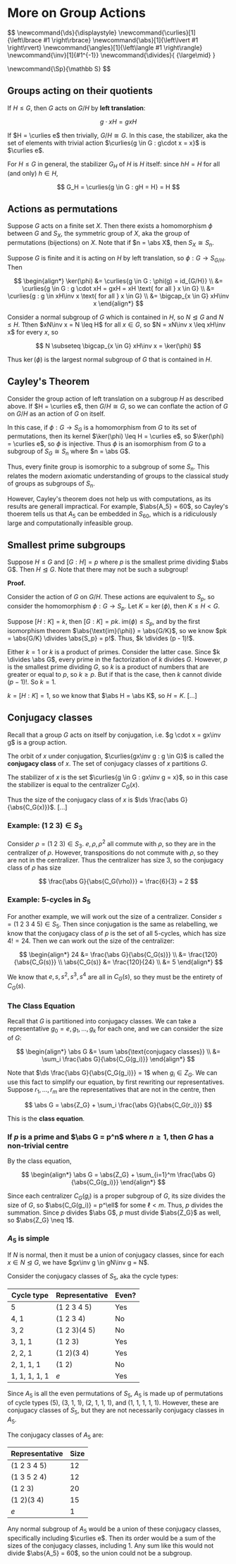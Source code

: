 # More on Group Actions

$$
\newcommand{\ds}{\displaystyle}
\newcommand{\curlies}[1]{\left\lbrace #1 \right\rbrace}
\newcommand{\abs}[1]{\left\lvert #1 \right\rvert}
\newcommand{\angles}[1]{\left\langle #1 \right\rangle}
\newcommand{\inv}[1]{#1^{-1}}
\newcommand{\divides}{ {\large\mid} }

\newcommand{\Sp}{\mathbb S}
$$

## Groups acting on their quotients

If $H \leq G$, then $G$ acts on $G/H$ by **left translation**:

$$
g \cdot xH = gxH
$$

If $H = \curlies e$ then trivially, $G/H \cong G$. In this case, the stabilizer, aka the set of elements with trivial action $\curlies{g \in G : g\cdot x = x}$ is $\curlies e$.

For $H \leq G$ in general, the stabilizer $G_H$ of $H$ is $H$ itself: since $hH = H$ for all (and only) $h \in H$,

$$
G_H = \curlies{g \in G : gH = H} = H
$$


## Actions as permutations

Suppose $G$ acts on a finite set $X$. Then there exists a homomorphism $\phi$ between $G$ and $S_X$, the symmetric group of $X$, aka the group of permutations (bijections) on $X$. Note that if $n = \abs X$, then $S_X \cong S_n$.

Suppose $G$ is finite and it is acting on $H$ by left translation, so $\phi : G \to S_{G/H}$. Then

$$
\begin{align*}
\ker(\phi) &= \curlies{g \in G : \phi(g) = id_{G/H}} \\
&= \curlies{g \in G : g \cdot xH = gxH = xH \text{ for all } x \in G} \\
&= \curlies{g : g \in xH\inv x \text{ for all } x \in G} \\
&= \bigcap_{x \in G} xH\inv x
\end{align*}
$$

Consider a normal subgroup of $G$ which is contained in $H$, so $N \trianglelefteq G$ and $N \leq H$. Tthen $xN\inv x = N \leq H$ for all $x \in G$, so $N = xN\inv x \leq xH\inv x$ for every $x$, so

$$
N \subseteq \bigcap_{x \in G} xH\inv x = \ker(\phi)
$$

Thus $\ker(\phi)$ is the largest normal subgroup of $G$ that is contained in $H$.

## Cayley's Theorem

Consider the group action of left translation on a subgroup $H$ as described above. If $H = \curlies e$, then $G/H \cong G$, so we can conflate the action of $G$ on $G/H$ as an action of $G$ on itself.

In this case, if $\phi: G \to S_G$ is a homomorphism from $G$ to its set of permutations, then its kernel $\ker(\phi) \leq H = \curlies e$, so $\ker(\phi) = \curlies e$, so $\phi$ is injective. Thus $\phi$ is an isomorphism from $G$ to a subgroup of $S_G \cong S_n$ where $n = \abs G$.

Thus, every finite group is isomorphic to a subgroup of some $S_n$. This relates the modern axiomatic understanding of groups to the classical study of groups as subgroups of $S_n$.

However, Cayley's theorem does not help us with computations, as its results are generall impractical. For example, $\abs{A_5} = 60$, so Cayley's thoerem tells us that $A_5$ can be embedded in $S_{60}$, which is a ridiculously large and computationally infeasible group.

## Smallest prime subgroups

Suppose $H \leq G$ and $[G : H] = p$ where $p$ is the smallest prime dividing $\abs G$. Then $H \trianglelefteq G$. Note that there may not be such a subgroup!

**Proof.**

Consider the action of $G$ on $G/H$. These actions are equivalent to $S_p$, so consider the homomorphism $\phi: G \to S_p$. Let $K = \ker(\phi)$, then $K \leq H < G$.

Suppose $[H : K] = k$, then $[G : K] = pk$. $\text{im}(\phi) \leq S_p$, and by the first isomorphism theorem $\abs{\text{im}(\phi)} = \abs{G/K}$, so we know $pk = \abs{G/K} \divides \abs{S_p} = p!$. Thus, $k \divides (p - 1)!$.

Either $k = 1$ or $k$ is a product of primes. Consider the latter case. Since $k \divides \abs G$, every prime in the factorization of $k$ divides $G$. However, $p$ is the smallest prime dividing $G$, so $k$ is a product of numbers that are greater or equal to $p$, so $k \geq p$. But if that is the case, then $k$ cannot divide $(p - 1)!$. So $k = 1$.

$k = [H : K] = 1$, so we know that $\abs H = \abs K$, so $H = K$. [...]

## Conjugacy classes

Recall that a group $G$ acts on itself by conjugation, i.e. $g \cdot x = gx\inv g$ is a group action.

The orbit of $x$ under conjugation, $\curlies{gx\inv g : g \in G}$ is called the **conjugacy class** of $x$. The set of conjugacy classes of $x$ partitions $G$.

The stabilizer of $x$ is the set $\curlies{g \in G : gx\inv g = x}$, so in this case the stabilizer is equal to the centralizer $C_G(x)$.

Thus the size of the conjugacy class of $x$ is $\ds \frac{\abs G}{\abs{C_G(x)}}$. [...]

### Example: $(1\ 2\ 3) \in S_3$

Consider $\rho = (1\ 2\ 3) \in S_3$. $e, \rho, \rho^2$ all commute with $\rho$, so they are in the centralizer of $\rho$. However, transpositions do not commute with $\rho$, so they are not in the centralizer. Thus the centralizer has size 3, so the conjugacy class of $\rho$ has size

$$
\frac{\abs G}{\abs{C_G(\rho)}} = \frac{6}{3} = 2
$$

### Example: 5-cycles in $S_5$

For another example, we will work out the size of a centralizer. Consider $s = (1\ 2\ 3\ 4\ 5) \in S_5$. Then since conjugation is the same as relabelling, we know that the conjugacy class of $p$ is the set of all 5-cycles, which has size $4! = 24$. Then we can work out the size of the centralizer:

$$
\begin{align*}
24 &= \frac{\abs G}{\abs{C_G(s)}} \\
&= \frac{120}{\abs{C_G(s)}} \\
\abs{C_G(s)} &= \frac{120}{24} \\
&= 5
\end{align*}
$$

We know that $e, s, s^2, s^3, s^4$ are all in $C_G(s)$, so they must be the entirety of $C_G(s)$.

### The Class Equation

Recall that $G$ is partitioned into conjugacy classes. We can take a representative $g_0 = e, g_1, ..., g_k$ for each one, and we can consider the size of $G$:

$$
\begin{align*}
\abs G &= \sum \abs{\text{conjugacy classes}} \\
&= \sum_i \frac{\abs G}{\abs{C_G(g_i)}}
\end{align*}
$$

Note that $\ds \frac{\abs G}{\abs{C_G(g_i)}} = 1$ when $g_i \in Z_G$. We can use this fact to simplify our equation, by first rewriting our representatives. Suppose $r_1, ..., r_m$ are the representatives that are not in the centre, then

$$
\abs G = \abs{Z_G} + \sum_i \frac{\abs G}{\abs{C_G(r_i)}}
$$

This is the **class equation**.

### If $p$ is a prime and $\abs G = p^n$ where $n \geq 1$, then $G$ has a non-trivial centre

By the class equation,

$$
\begin{align*}
\abs G = \abs{Z_G} + \sum_{i=1}^m \frac{\abs G}{\abs{C_G(g_i)}}
\end{align*}
$$

Since each centralizer $C_G(g_i)$ is a proper subgroup of $G$, its size divides the size of $G$, so $\abs{C_G(g_i)} = p^\ell$ for some $\ell < m$. Thus, $p$ divides the summation. Since $p$ divides $\abs G$, $p$ must divide $\abs{Z_G}$ as well, so $\abs{Z_G} \neq 1$.

### $A_5$ is simple

If $N$ is normal, then it must be a union of conjugacy classes, since for each $x \in N \trianglelefteq G$, we have $gx\inv g \in gN\inv g = N$.

Consider the conjugacy classes of $S_5$, aka the cycle types:

| Cycle type    | Representative    | Even? |
| ------------- | ----------------- | ----- |
| 5             | $(1\ 2\ 3\ 4\ 5)$ | Yes   |
| 4, 1          | $(1\ 2\ 3\ 4)$    | No    |
| 3, 2          | $(1\ 2\ 3)(4\ 5)$ | No    |
| 3, 1, 1       | $(1\ 2\ 3)$       | Yes   |
| 2, 2, 1       | $(1\ 2)(3\ 4)$    | Yes   |
| 2, 1, 1, 1    | $(1\ 2)$          | No    |
| 1, 1, 1, 1, 1 | $e$               | Yes   |

Since $A_5$ is all the even permutations of $S_5$, $A_5$ is made up of permutations of cycle types (5), (3, 1, 1), (2, 1, 1, 1), and (1, 1, 1, 1, 1). However, these are conjugacy classes of $S_5$, but they are not necessarily conjugacy classes in $A_5$.

The conjugacy classes of $A_5$ are:

| Representative    | Size |
| ----------------- | ---- |
| $(1\ 2\ 3\ 4\ 5)$ | 12   |
| $(1\ 3\ 5\ 2\ 4)$ | 12   |
| $(1\ 2\ 3)$       | 20   |
| $(1\ 2)(3\ 4)$    | 15   |
| $e$               | 1    |

Any normal subgroup of $A_5$ would be a union of these conjugacy classes, specifically including $\curlies e$. Then its order would be a sum of the sizes of the conjugacy classes, including 1. Any sum like this would not divide $\abs{A_5} = 60$, so the union could not be a subgroup.